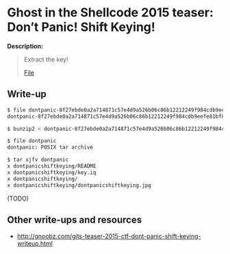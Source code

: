# Ghost in the Shellcode 2015 teaser: Don’t Panic! Shift Keying!

**Description:**

> Extract the key!
>
> [File](dontpanic-8f27ebde0a2a714871c57e4d9a526b06c86b12212249f984cdb9eefe81bf8f7c)

## Write-up

```bash
$ file dontpanic-8f27ebde0a2a714871c57e4d9a526b06c86b12212249f984cdb9eefe81bf8f7c
dontpanic-8f27ebde0a2a714871c57e4d9a526b06c86b12212249f984cdb9eefe81bf8f7c: bzip2 compressed data, block size = 600k

$ bunzip2 < dontpanic-8f27ebde0a2a714871c57e4d9a526b06c86b12212249f984cdb9eefe81bf8f7c > dontpanic

$ file dontpanic
dontpanic: POSIX tar archive

$ tar xjfv dontpanic
x dontpanicshiftkeying/README
x dontpanicshiftkeying/key.iq
x dontpanicshiftkeying/
x dontpanicshiftkeying/dontpanicshiftkeying.jpg
```

(TODO)

## Other write-ups and resources

* <http://gnoobz.com/gits-teaser-2015-ctf-dont-panic-shift-keying-writeup.html>

